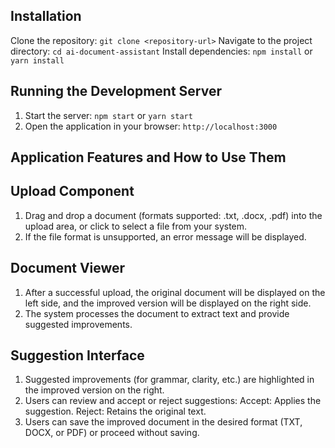 ## Installation
Clone the repository:
`git clone <repository-url>`
Navigate to the project directory:
`cd ai-document-assistant`
Install dependencies:
`npm install`
or
`yarn install`

## Running the Development Server
1. Start the server:
    `npm start`
      or
    `yarn start`
2. Open the application in your browser:
    `http://localhost:3000`

## Application Features and How to Use Them
## Upload Component
1. Drag and drop a document (formats supported: .txt, .docx, .pdf) into the upload area, or click to select a file from your system.
2. If the file format is unsupported, an error message will be displayed.
## Document Viewer
1. After a successful upload, the original document will be displayed on the left side, and the improved version will be displayed on the right side.
2. The system processes the document to extract text and provide suggested improvements.
## Suggestion Interface
1. Suggested improvements (for grammar, clarity, etc.) are highlighted in the improved version on the right.
2. Users can review and accept or reject suggestions:
    Accept: Applies the suggestion.
   Reject: Retains the original text.
3. Users can save the improved document in the desired format (TXT, DOCX, or PDF) or proceed without saving.
